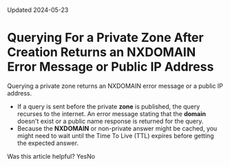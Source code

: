 Updated 2024-05-23
# Querying For a Private Zone After Creation Returns an NXDOMAIN Error Message or Public IP Address
Querying a private zone returns an NXDOMAIN error message or a public IP address.
  * If a query is sent before the private **zone** is published, the query recurses to the internet. An error message stating that the **domain** doesn't exist or a public name response is returned for the query.
  * Because the **NXDOMAIN** or non-private answer might be cached, you might need to wait until the Time To Live (TTL) expires before getting the expected answer.


Was this article helpful?
YesNo

